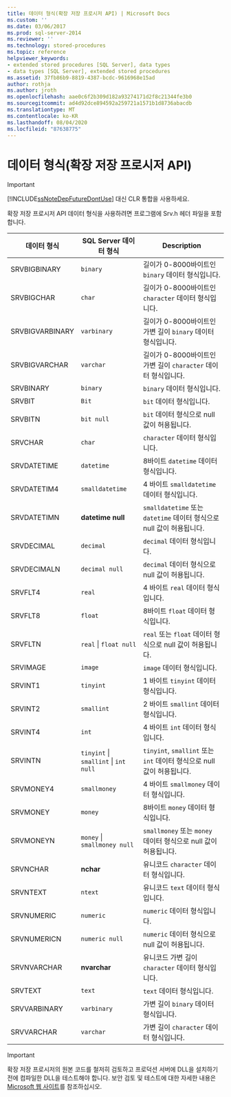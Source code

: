```yaml
---
title: 데이터 형식(확장 저장 프로시저 API) | Microsoft Docs
ms.custom: ''
ms.date: 03/06/2017
ms.prod: sql-server-2014
ms.reviewer: ''
ms.technology: stored-procedures
ms.topic: reference
helpviewer_keywords:
- extended stored procedures [SQL Server], data types
- data types [SQL Server], extended stored procedures
ms.assetid: 37fb86b9-8819-4387-bcdc-9616968e15ad
author: rothja
ms.author: jroth
ms.openlocfilehash: aae0c6f2b309d182a93274171d2f8c21344fe3b0
ms.sourcegitcommit: ad4d92dce894592a259721a1571b1d8736abacdb
ms.translationtype: MT
ms.contentlocale: ko-KR
ms.lasthandoff: 08/04/2020
ms.locfileid: "87638775"
---
```

# <a name="data-types-extended-stored-procedure-api"></a>데이터 형식(확장 저장 프로시저 API)
    
> [!IMPORTANT]  
>  [!INCLUDE[ssNoteDepFutureDontUse](../../includes/ssnotedepfuturedontuse-md.md)] 대신 CLR 통합을 사용하세요.  
  
 확장 저장 프로시저 API 데이터 형식을 사용하려면 프로그램에 Srv.h 헤더 파일을 포함합니다.  
  
|데이터 형식|SQL Server 데이터 형식|Description|  
|---------------|--------------------------|-----------------|  
|SRVBIGBINARY|`binary`|길이가 0-8000바이트인 `binary` 데이터 형식입니다.|  
|SRVBIGCHAR|`char`|길이가 0-8000바이트인 `character` 데이터 형식입니다.|  
|SRVBIGVARBINARY|`varbinary`|길이가 0-8000바이트인 가변 길이 `binary` 데이터 형식입니다.|  
|SRVBIGVARCHAR|`varchar`|길이가 0-8000바이트인 가변 길이 `character` 데이터 형식입니다.|  
|SRVBINARY|`binary`|`binary` 데이터 형식입니다.|  
|SRVBIT|`Bit`|`bit` 데이터 형식입니다.|  
|SRVBITN|`bit null`|`bit` 데이터 형식으로 null 값이 허용됩니다.|  
|SRVCHAR|`char`|`character` 데이터 형식입니다.|  
|SRVDATETIME|`datetime`|8바이트 `datetime` 데이터 형식입니다.|  
|SRVDATETIM4|`smalldatetime`|4 바이트 `smalldatetime` 데이터 형식입니다.|  
|SRVDATETIMN|**datetime null**|`smalldatetime` 또는 `datetime` 데이터 형식으로 null 값이 허용됩니다.|  
|SRVDECIMAL|`decimal`|`decimal` 데이터 형식입니다.|  
|SRVDECIMALN|`decimal null`|`decimal` 데이터 형식으로 null 값이 허용됩니다.|  
|SRVFLT4|`real`|4 바이트 `real` 데이터 형식입니다.|  
|SRVFLT8|`float`|8바이트 `float` 데이터 형식입니다.|  
|SRVFLTN|`real` &#124; `float null`|`real` 또는 `float` 데이터 형식으로 null 값이 허용됩니다.|  
|SRVIMAGE|`image`|`image` 데이터 형식입니다.|  
|SRVINT1|`tinyint`|1 바이트 `tinyint` 데이터 형식입니다.|  
|SRVINT2|`smallint`|2 바이트 `smallint` 데이터 형식입니다.|  
|SRVINT4|`int`|4 바이트 `int` 데이터 형식입니다.|  
|SRVINTN|`tinyint` &#124; `smallint` &#124; `int null`|`tinyint`, `smallint` 또는 `int` 데이터 형식으로 null 값이 허용됩니다.|  
|SRVMONEY4|`smallmoney`|4 바이트 `smallmoney` 데이터 형식입니다.|  
|SRVMONEY|`money`|8바이트 `money` 데이터 형식입니다.|  
|SRVMONEYN|`money` &#124; `smallmoney null`|`smallmoney` 또는 `money` 데이터 형식으로 null 값이 허용됩니다.|  
|SRVNCHAR|**nchar**|유니코드 `character` 데이터 형식입니다.|  
|SRVNTEXT|`ntext`|유니코드 `text` 데이터 형식입니다.|  
|SRVNUMERIC|`numeric`|`numeric` 데이터 형식입니다.|  
|SRVNUMERICN|`numeric null`|`numeric` 데이터 형식으로 null 값이 허용됩니다.|  
|SRVNVARCHAR|**nvarchar**|유니코드 가변 길이 `character` 데이터 형식입니다.|  
|SRVTEXT|`text`|`text` 데이터 형식입니다.|  
|SRVVARBINARY|`varbinary`|가변 길이 `binary` 데이터 형식입니다.|  
|SRVVARCHAR|`varchar`|가변 길이 `character` 데이터 형식입니다.|  
  
> [!IMPORTANT]  
>  확장 저장 프로시저의 원본 코드를 철저히 검토하고 프로덕션 서버에 DLL을 설치하기 전에 컴파일한 DLL을 테스트해야 합니다. 보안 검토 및 테스트에 대한 자세한 내용은 [Microsoft 웹 사이트](https://go.microsoft.com/fwlink/?LinkID=54761&amp;clcid=0x409https://msdn.microsoft.com/security/)를 참조하십시오.  
  
  
